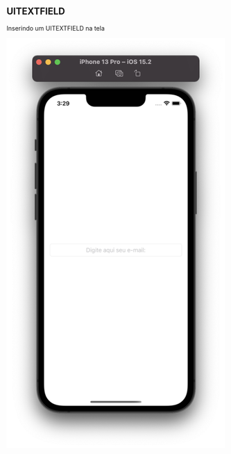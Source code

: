## UITEXTFIELD
Inserindo um UITEXTFIELD na tela
<p align="center">
  <img src="./assets-github/1.png" tittle="Application">
</p>
